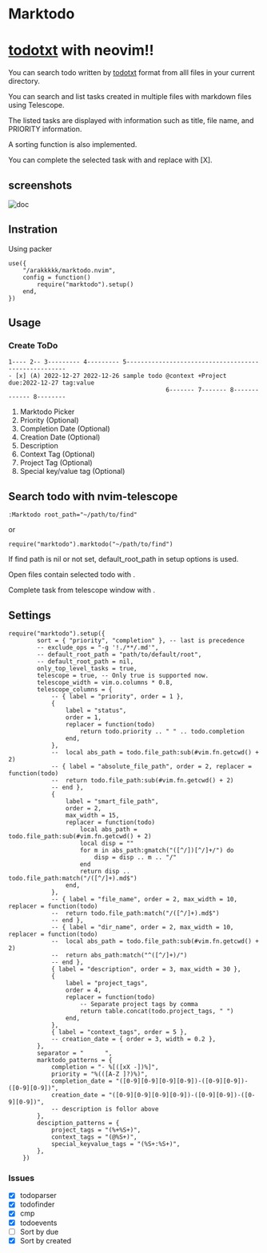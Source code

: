 # Marktodo
# [todotxt](https://ericasadun.com/2019/11/13/lightweight-to-do-list-formatting/) with neovim!!
You can search todo written by [todotxt](https://ericasadun.com/2019/11/13/lightweight-to-do-list-formatting/) format from alll files in your current directory.

You can search and list tasks created in multiple files with markdown files using Telescope.

The listed tasks are displayed with information such as title, file name, and PRIORITY information.

A sorting function is also implemented.

You can complete the selected task with <C-d> and replace with [X].

## screenshots
![doc](doc/doc.gif)

## Instration
Using packer
```
use({
	"/arakkkkk/marktodo.nvim",
	config = function()
		require("marktodo").setup()
	end,
})
```

## Usage

### Create ToDo
```
1---- 2-- 3--------- 4--------- 5-----------------------------------------------------
- [x] (A) 2022-12-27 2022-12-26 sample todo @context +Project due:2022-12-27 tag:value
                                            6------- 7------- 8------------- 8--------
```
1. Marktodo Picker
2. Priority (Optional)
3. Completion Date (Optional)
4. Creation Date (Optional)
5. Description
6. Context Tag (Optional)
7. Project Tag (Optional)
8. Special key/value tag (Optional)

## Search todo with nvim-telescope
```
:Marktodo root_path="~/path/to/find"
```
or
```
require("marktodo").marktodo("~/path/to/find")
```

If find path is nil or not set, default_root_path in setup options is used.

Open files contain selected todo with <CR>.

Complete task from telescope window with <C-d>.

## Settings

```
require("marktodo").setup({
		sort = { "priority", "completion" }, -- last is precedence
		-- exclude_ops = "-g '!./**/.md'",
		-- default_root_path = "path/to/default/root",
		-- default_root_path = nil,
		only_top_level_tasks = true,
		telescope = true, -- Only true is supported now.
		telescope_width = vim.o.columns * 0.8,
		telescope_columns = {
			-- { label = "priority", order = 1 },
			{
				label = "status",
				order = 1,
				replacer = function(todo)
					return todo.priority .. " " .. todo.completion
				end,
			},
			-- 	local abs_path = todo.file_path:sub(#vim.fn.getcwd() + 2)
			-- { label = "absolute_file_path", order = 2, replacer = function(todo)
			-- 	return todo.file_path:sub(#vim.fn.getcwd() + 2)
			-- end },
			{
				label = "smart_file_path",
				order = 2,
				max_width = 15,
				replacer = function(todo)
					local abs_path = todo.file_path:sub(#vim.fn.getcwd() + 2)
					local disp = ""
					for m in abs_path:gmatch("([^/])[^/]+/") do
						disp = disp .. m .. "/"
					end
					return disp .. todo.file_path:match("/([^/]+).md$")
				end,
			},
			-- { label = "file_name", order = 2, max_width = 10, replacer = function(todo)
			-- 	return todo.file_path:match("/([^/]+).md$")
			-- end },
			-- { label = "dir_name", order = 2, max_width = 10, replacer = function(todo)
			-- 	local abs_path = todo.file_path:sub(#vim.fn.getcwd() + 2)
			-- 	return abs_path:match("^([^/]+)/")
			-- end },
			{ label = "description", order = 3, max_width = 30 },
			{
				label = "project_tags",
				order = 4,
				replacer = function(todo)
					-- Separate project tags by comma
					return table.concat(todo.project_tags, " ")
				end,
			},
			{ label = "context_tags", order = 5 },
			-- creation_date = { order = 3, width = 0.2 },
		},
		separator = "      ",
		marktodo_patterns = {
			completion = "- %[([xX -])%]",
			priority = "%(([A-Z ]?)%)",
			completion_date = "([0-9][0-9][0-9][0-9])-([0-9][0-9])-([0-9][0-9])",
			creation_date = "([0-9][0-9][0-9][0-9])-([0-9][0-9])-([0-9][0-9])",
			-- description is follor above
		},
		desciption_patterns = {
			project_tags = "(%+%S+)",
			context_tags = "(@%S+)",
			special_keyvalue_tags = "(%S+:%S+)",
		},
	})
```
### Issues
- [x] todoparser
- [x] todofinder
- [x] cmp
- [X] todoevents
- [ ] Sort by due
- [X] Sort by created
